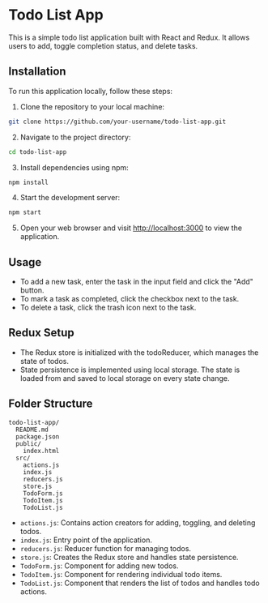 
# Todo List App

This is a simple todo list application built with React and Redux. It allows users to add, toggle completion status, and delete tasks.

## Installation

To run this application locally, follow these steps:

1. Clone the repository to your local machine:

```bash
git clone https://github.com/your-username/todo-list-app.git
```

2. Navigate to the project directory:

```bash
cd todo-list-app
```

3. Install dependencies using npm:

```bash
npm install
```

4. Start the development server:

```bash
npm start
```

5. Open your web browser and visit [http://localhost:3000](http://localhost:3000) to view the application.

## Usage

- To add a new task, enter the task in the input field and click the "Add" button.
- To mark a task as completed, click the checkbox next to the task.
- To delete a task, click the trash icon next to the task.

## Redux Setup

- The Redux store is initialized with the todoReducer, which manages the state of todos.
- State persistence is implemented using local storage. The state is loaded from and saved to local storage on every state change.

## Folder Structure

```
todo-list-app/
  README.md
  package.json
  public/
    index.html
  src/
    actions.js
    index.js
    reducers.js
    store.js
    TodoForm.js
    TodoItem.js
    TodoList.js
```

- `actions.js`: Contains action creators for adding, toggling, and deleting todos.
- `index.js`: Entry point of the application.
- `reducers.js`: Reducer function for managing todos.
- `store.js`: Creates the Redux store and handles state persistence.
- `TodoForm.js`: Component for adding new todos.
- `TodoItem.js`: Component for rendering individual todo items.
- `TodoList.js`: Component that renders the list of todos and handles todo actions.

